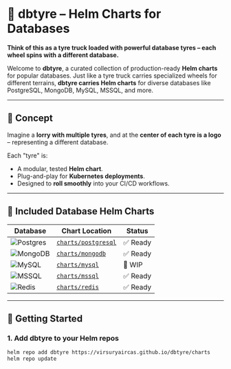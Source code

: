 
# 🚛 dbtyre – Helm Charts for Databases

**Think of this as a tyre truck loaded with powerful database tyres – each wheel spins with a different database.**

Welcome to **dbtyre**, a curated collection of production-ready **Helm charts** for popular databases. Just like a tyre truck carries specialized wheels for different terrains, **dbtyre carries Helm charts** for diverse databases like PostgreSQL, MongoDB, MySQL, MSSQL, and more.

---

## 🧩 Concept

Imagine a **lorry with multiple tyres**, and at the **center of each tyre is a logo** – representing a different database.

Each "tyre" is:
- A modular, tested **Helm chart**.
- Plug-and-play for **Kubernetes deployments**.
- Designed to **roll smoothly** into your CI/CD workflows.

---

## 🧱 Included Database Helm Charts

| Database     | Chart Location               | Status   |
|--------------|------------------------------|----------|
| ![Postgres](https://img.shields.io/badge/-PostgreSQL-blue?logo=postgresql&logoColor=white) | [`charts/postgresql`](charts/postgresql) | ✅ Ready |
| ![MongoDB](https://img.shields.io/badge/-MongoDB-green?logo=mongodb&logoColor=white)     | [`charts/mongodb`](charts/mongodb)       | ✅ Ready |
| ![MySQL](https://img.shields.io/badge/-MySQL-lightgrey?logo=mysql&logoColor=blue)        | [`charts/mysql`](charts/mysql)           | 🚧 WIP   |
| ![MSSQL](https://img.shields.io/badge/-MSSQL-8B0000?logo=microsoftsqlserver&logoColor=white) | [`charts/mssql`](charts/mssql)       | ✅ Ready |
| ![Redis](https://img.shields.io/badge/-Redis-red?logo=redis&logoColor=white)             | [`charts/redis`](charts/redis)           | ✅ Ready |

---

## 🚀 Getting Started

### 1. Add dbtyre to your Helm repos

```bash
helm repo add dbtyre https://virsuryaircas.github.io/dbtyre/charts
helm repo update
